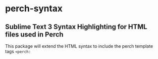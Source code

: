 # perch-syntax
## Sublime Text 3 Syntax Highlighting for HTML files used in Perch
This package will extend the HTML syntax to include the perch template tags `<perch:`
